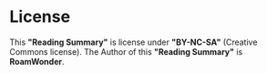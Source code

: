 # License
This **"Reading Summary"** is license under **"BY-NC-SA"** (Creative Commons license).
The Author of this **"Reading Summary"** is **RoamWonder**.
